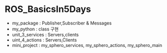 # ROS_BasicsIn5Days
- my_package : Publisher,Subscriber & Messages
- my_python  : class 구현
- unit_3_services : Servers,clients
- uint_4_actions  :  Servers,Clients
- mini_project : my_sphero_services, my_sphero_actions, my_sphero_main 


